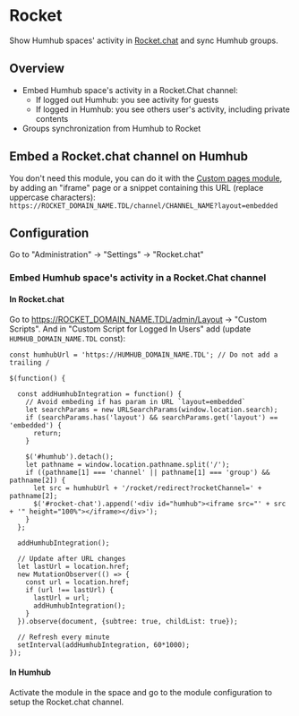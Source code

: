 # Rocket

Show Humhub spaces' activity in [Rocket.chat](https://rocket.chat/) and sync Humhub groups.


## Overview

- Embed Humhub space's activity in a Rocket.Chat channel:
  - If logged out Humhub: you see activity for guests
  - If logged in Humhub: you see others user's activity, including private contents
- Groups synchronization from Humhub to Rocket


## Embed a Rocket.chat channel on Humhub

You don't need this module, you can do it with the [Custom pages module](https://www.humhub.com/en/marketplace/custom_pages/), by adding an "iframe" page or a snippet containing this URL (replace uppercase characters): `https://ROCKET_DOMAIN_NAME.TDL/channel/CHANNEL_NAME?layout=embedded`


## Configuration

Go to "Administration" -> "Settings" -> "Rocket.chat"

### Embed Humhub space's activity in a Rocket.Chat channel

#### In Rocket.chat

Go to https://ROCKET_DOMAIN_NAME.TDL/admin/Layout -> "Custom Scripts". And in "Custom Script for Logged In Users" add (update `HUMHUB_DOMAIN_NAME.TDL` const):
```
const humhubUrl = 'https://HUMHUB_DOMAIN_NAME.TDL'; // Do not add a trailing /

$(function() {
  
  const addHumhubIntegration = function() {
    // Avoid embeding if has param in URL `layout=embedded`
    let searchParams = new URLSearchParams(window.location.search);
    if (searchParams.has('layout') && searchParams.get('layout') == 'embedded') {
      return;
    }
    
    $('#humhub').detach();
    let pathname = window.location.pathname.split('/');
    if ((pathname[1] === 'channel' || pathname[1] === 'group') && pathname[2]) {
      let src = humhubUrl + '/rocket/redirect?rocketChannel=' + pathname[2];
      $('#rocket-chat').append('<div id="humhub"><iframe src="' + src + '" height="100%"></iframe></div>');
    }
  };
  
  addHumhubIntegration();
  
  // Update after URL changes
  let lastUrl = location.href; 
  new MutationObserver(() => {
    const url = location.href;
    if (url !== lastUrl) {
      lastUrl = url;
      addHumhubIntegration();
    }
  }).observe(document, {subtree: true, childList: true});
  
  // Refresh every minute
  setInterval(addHumhubIntegration, 60*1000);
});
```

#### In Humhub

Activate the module in the space and go to the module configuration to setup the Rocket.chat channel. 
